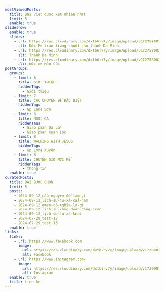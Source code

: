 ```yaml
---
mostViewedPosts:
  title: Bai viet duoc xem nhieu nhat
  limit: 5
  enable: true
slideshow:
  enable: true
  slides:
    - url: https://res.cloudinary.com/dxtb6rv7y/image/upload/v1727580020/1_gpnw8u.jpg
      alt: Đức Mẹ trao tràng chuỗi cho thánh Đa Minh
    - url: https://res.cloudinary.com/dxtb6rv7y/image/upload/v1727580021/3_xzemsj.jpg
      alt: Thánh Đa Minh
    - url: https://res.cloudinary.com/dxtb6rv7y/image/upload/v1727580021/2_e3zneb.jpg
      alt: Đức mẹ Mân Côi
postGroups:
  groups:
    - limit: 6
      title: GIỚI THIỆU
      hiddenTags:
        - Giới thiệu
    - limit: 7
      title: CÁC CHUYÊN ĐỀ ĐẶC BIỆT
      hiddenTags:
        - Gp Lạng Sơn
    - limit: 8
      title: NGỢI CA
      hiddenTags:
        - Giao phan Da Lat
        - Giao phan Xuan Loc
    - limit: 8
      title: WALKING WITH JESUS
      hiddenTags:
        - Gp Long Xuyên
    - limit: 8
      title: CHUYỆN GIỜ MỚI KỂ
      hiddenTags:
        - thông tin
  enable: true
curatedPosts:
  title: BÀI ĐƯỢC CHỌN
  limit: 5
  posts:
    - 2024-09-12_cầu-nguyện-để-làm-gì
    - 2024-09-12_lich-sử-tu-xá-cửa-nam
    - 2024-09-12_amen-có-nghĩa-là-gì
    - 2024-09-12_lịch-sử-cộng-đoàn-đăng-srỗn
    - 2024-09-12_lịch-sử-tu-xá-knai
    - 2024-07-29_test-12
    - 2024-07-29_test-13
  enable: true
links:
  links:
    - url: https://www.facebook.com
      image:
        url: https://res.cloudinary.com/dxtb6rv7y/image/upload/v1730087566/hoat_dong_su_vu_n6gcca.jpg
        alt: Facebook
    - url: https://www.instagram.com/
      image:
        url: https://res.cloudinary.com/dxtb6rv7y/image/upload/v1730087565/giao_duc_jev57s.jpg
        alt: Instagram
  enable: true
  title: Lien ket
---
```

